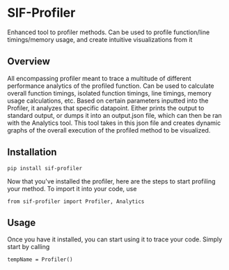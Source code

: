 # SIF-Profiler

Enhanced tool to profiler methods. Can be used to profile function/line timings/memory usage, and create intuitive visualizations from it

## Overview

All encompassing profiler meant to trace a multitude of different performance analytics of the profiled function. Can be used to calculate overall function timings, isolated function timings, line timings, memory usage calculations, etc. Based on certain parameters inputted into the Profiler, it analyzes that specific datapoint. Either prints the output to standard output, or dumps it into an output.json file, which can then be ran with the Analytics tool. This tool takes in this json file and creates dynamic graphs of the overall execution of the profiled method to be visualized.

## Installation

```
pip install sif-profiler
```

Now that you've installed the profiler, here are the steps to start profiling your method. To import it into your code, use

```
from sif-profiler import Profiler, Analytics
```

## Usage

Once you have it installed, you can start using it to trace your code. Simply start by calling 

```
tempName = Profiler()
```

